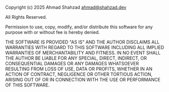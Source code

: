 Copyright (c) 2025 Ahmad Shahzad <ahmad@shahzad.dev>

All Rights Reserved.

Permission to use, copy, modify, and/or distribute this software for any purpose with or without fee is hereby denied.

THE SOFTWARE IS PROVIDED "AS IS" AND THE AUTHOR DISCLAIMS ALL WARRANTIES WITH REGARD TO THIS SOFTWARE INCLUDING ALL IMPLIED WARRANTIES OF MERCHANTABILITY AND FITNESS. IN NO EVENT SHALL THE AUTHOR BE LIABLE FOR ANY SPECIAL, DIRECT, INDIRECT, OR CONSEQUENTIAL DAMAGES OR ANY DAMAGES WHATSOEVER RESULTING FROM LOSS OF USE, DATA OR PROFITS, WHETHER IN AN ACTION OF CONTRACT, NEGLIGENCE OR OTHER TORTIOUS ACTION, ARISING OUT OF OR IN CONNECTION WITH THE USE OR PERFORMANCE OF THIS SOFTWARE.

